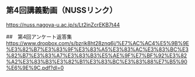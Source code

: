 ## 第4回講義動画（NUSSリンク） <bf>
https://nuss.nagoya-u.ac.jp/s/Lt2inZcrEKB7t44
  
##　第4回アンケート返答集 <bf>
https://www.dropbox.com/s/bzrik8ht28znq6j/%E7%AC%AC4%E5%9B%9E%E3%82%B7%E3%83%9F%E3%83%A5%E3%83%AC%E3%83%BC%E3%82%B7%E3%83%A7%E3%83%B3%E5%AE%9F%E7%BF%92%E3%82%A2%E3%83%B3%E3%82%B1%E3%83%BC%E3%83%88%E7%B5%90%E6%9E%9C.pdf?dl=0
